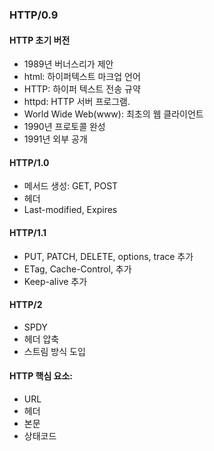 ### HTTP/0.9

#### HTTP 초기 버전

- 1989년 버너스리가 제안
- html: 하이퍼텍스트 마크업 언어
- HTTP: 하이퍼 텍스트 전송 규약
- httpd: HTTP 서버 프로그램.
- World Wide Web(www): 최초의 웹 클라이언트
- 1990년 프로토콜 완성
- 1991년 외부 공개

#### HTTP/1.0

- 메서드 생성: GET, POST
- 헤더
- Last-modified, Expires

#### HTTP/1.1

- PUT, PATCH, DELETE, options, trace 추가
- ETag, Cache-Control, 추가
- Keep-alive 추가

#### HTTP/2

- SPDY
- 헤더 압축
- 스트림 방식 도입

#### HTTP 핵심 요소:

- URL
- 헤더
- 본문
- 상태코드
